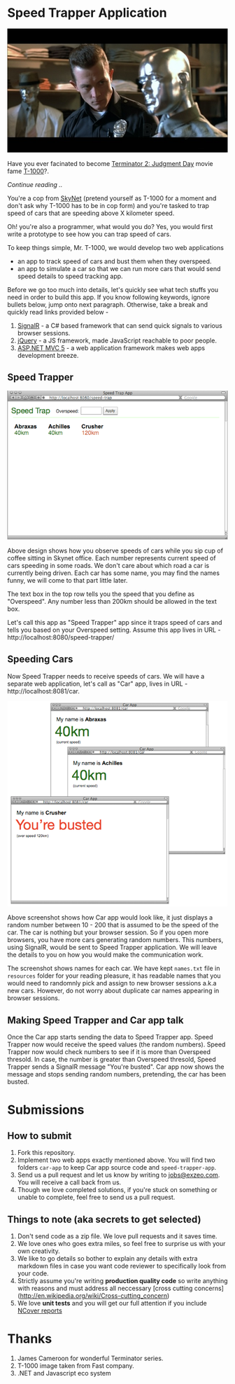# Speed Trapper Application

<img src="images/T1000.jpg" />

Have you ever facinated to become [Terminator 2: Judgment Day](http://en.wikipedia.org/wiki/Terminator_2:_Judgment_Day) movie fame [T-1000](http://en.wikipedia.org/wiki/T-1000)?. 

*Continue reading ..*

You're a cop from [SkyNet](http://en.wikipedia.org/wiki/Skynet_(Terminator)) (pretend yourself as T-1000 for a moment and don't ask why T-1000 has to be in cop form) and you're tasked to trap speed of cars that are speeding above X kilometer speed.

Oh! you're also a programmer, what would you do? Yes, you would first write a prototype to see how you can trap speed of cars.

To keep things simple, Mr. T-1000, we would develop two web applications 

* an app to track speed of cars and bust them when they overspeed.
* an app to simulate a car so that we can run more cars that would send speed details to speed tracking app. 

Before we go too much into details, let's quickly see what tech stuffs you need in order to build this app. If you know following keywords, ignore bullets below, jump onto next paragraph. Otherwise, take a break and quickly read links provided below -

1. [SignalR](http://signalr.net/) - a C# based framework that can send quick signals to various browser sessions.
2. [jQuery](https://jquery.org/) - a JS framework, made JavaScript reachable to poor people.
3. [ASP.NET MVC 5](http://en.wikipedia.org/wiki/ASP.NET_MVC_Framework) - a web application framework makes web apps development breeze.

## Speed Trapper

![image](./images/speed-trap-app.png)

Above design shows how you observe speeds of cars while you sip cup of coffee sitting in Skynet office. Each number represents current speed of cars speeding in some roads. We don't care about which road a car is currently being driven. Each car has some name, you may find the names funny, we will come to that part little later.

The text box in the top row tells you the speed that you define as "Overspeed". Any number less than 200km should be allowed in the text box.

Let's call this app as "Speed Trapper" app since it traps speed of cars and tells you based on your Overspeed setting. Assume this app lives in URL - http://localhost:8080/speed-trapper/

## Speeding Cars

Now Speed Trapper needs to receive speeds of cars. We will have a separate web application, let's call as "Car" app, lives in URL - http://localhost:8081/car.

![image](./images/car-app.png)

Above screenshot shows how Car app would look like, it just displays a random number between 10 - 200 that is assumed to be the speed of the car. The car is nothing but your browser session. So if you open more browsers, you have more cars generating random numbers. This numbers, using SignalR, would be sent to Speed Trapper application. We will leave the details to you on how you would make the communication work.

The screenshot shows names for each car. We have kept ```names.txt``` file in ```resources``` folder for your reading pleasure, it has readable names that you would need to randomnly pick and assign to new browser sessions a.k.a new cars. However, do not worry about duplicate car names appearing in browser sessions.

## Making Speed Trapper and Car app talk

Once the Car app starts sending the data to Speed Trapper app. Speed Trapper now would receive the speed values (the random numbers). Speed Trapper now would check numbers to see if it is more than Overspeed thresold. In case, the number is greater than Overspeed thresold, Speed Trapper sends a SignalR message "You're busted". Car app now shows the message and stops sending random numbers, pretending, the car has been busted.

# Submissions

## How to submit

1. Fork this repository.
2. Implement two web apps exactly mentioned above. You will find two folders ```car-app``` to keep Car app source code and ```speed-trapper-app```.
3. Send us a pull request and let us know by writing to jobs@exzeo.com. You will receive a call back from us.
4. Though we love completed solutions, if you're stuck on something or unable to complete, feel free to send us a pull request.

## Things to note (aka secrets to get selected)

1. Don't send code as a zip file. We love pull requests and it saves time.
2. We love ones who goes extra miles, so feel free to surprise us with your own creativity.
3. We like to go details so bother to explain any details with extra markdown files in case you want code reviewer to specifically look from your code.
4. Strictly assume you're writing __production quality code__ so write anything with reasons and must address all neccessary [cross cutting concerns] (http://en.wikipedia.org/wiki/Cross-cutting_concern)
5. We love __unit tests__ and you will get our full attention if you include [NCover reports](http://ncover.sourceforge.net/sample-output/NCover-report.html)

# Thanks
1. James Cameroon for wonderful Terminator series.
2. T-1000 image taken from Fast company.
3. .NET and Javascript eco system